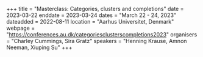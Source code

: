 +++
title = "Masterclass: Categories, clusters and completions"
date = 2023-03-22
enddate = 2023-03-24
dates = "March 22 - 24, 2023"
dateadded = 2022-08-11
location = "Aarhus Universitet, Denmark"
webpage = "https://conferences.au.dk/categoriesclusterscompletions2023"
organisers = "Charley Cummings, Sira Gratz"
speakers = "Henning Krause, Amnon Neeman, Xiuping Su"
+++